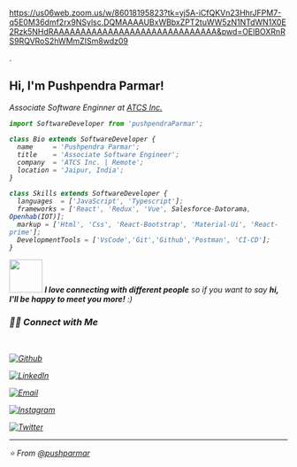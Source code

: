 https://us06web.zoom.us/w/86018195823?tk=yj5A-iCfQKVn23HhrJFPM7-q5E0M36dmf2rx9NSylsc.DQMAAAAUBxWBbxZPT2tuWW5zN1NTdWN1X0E2Rzk5NHdRAAAAAAAAAAAAAAAAAAAAAAAAAAAAAA&pwd=OElBOXRnRS9RQVRoS2hWMmZISm8wdz09




.<h2> Hi, I'm Pushpendra Parmar! </h2>
<p><em>Associate Software Enginner at <a href="https://www.atcs.com/">ATCS Inc.</a>

```js
import SoftwareDeveloper from 'pushpendraParmar';

class Bio extends SoftwareDeveloper {
  name     = 'Pushpendra Parmar';
  title    = 'Associate Software Engineer';
  company  = 'ATCS Inc. | Remote';
  location = 'Jaipur, India';
}

class Skills extends SoftwareDeveloper {
  languages  = ['JavaScript', 'Typescript'];
  frameworks = ['React', 'Redux', 'Vue', Salesforce-Datorama, Openhab(IOT)];
  markup = ['Html', 'Css', 'React-Bootstrap', 'Material-Ui', 'React-prime'];
  DevelopmentTools = ['VsCode','Git','Github','Postman', 'CI-CD'];
}
```

<img src="https://media.giphy.com/media/LnQjpWaON8nhr21vNW/giphy.gif" width="60"> <em><b>I love connecting with different people</b> so if you want to say <b>hi, I'll be happy to meet you more!</b> :)</em>


<h3> 🤝🏻 Connect with Me </h3>

<br>

<p align="center">

<a href="https://github.com/pushparmar"><img alt="Github" src="https://img.shields.io/badge/Github-pushpendra%20Parmar-blue?style=flat-square&logo=Github"></a>

<a href="https://www.linkedin.com/in/pushpendra-singh-99121515b/"><img alt="LinkedIn" src="https://img.shields.io/badge/LinkedIn-pushpendra%20Parmar-blue?style=flat-square&logo=linkedin"></a>

<a href="mailto:psp2195@gmail.com"><img alt="Email" src="https://img.shields.io/badge/Email-psp2196@gmail.com-blue?style=flat-square&logo=gmail"></a>

<a href="https://www.instagram.com/i__parmar26/"><img alt="Instagram" src="https://img.shields.io/badge/Instagram-i__parmar26-blue?style=flat-square&logo=instagram"></a>

<a href="https://twitter.com/pushpenthakur"><img alt="Twitter" src="https://img.shields.io/badge/Twitter-Pushpenthakur-blue?style=flat-square&logo=twitter"></a>

</p>


---

⭐️ From [@pushparmar](https://github.com/pushparmar)

